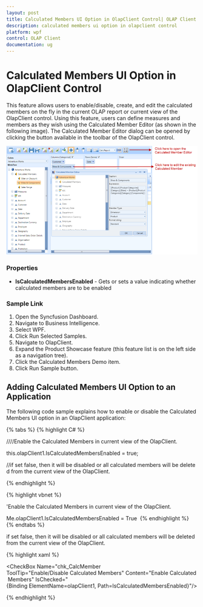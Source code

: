 ```yaml
---
layout: post
title: Calculated Members UI Option in OlapClient Control| OLAP Client  | Wpf | Syncfusion
description: calculated members ui option in olapclient control
platform: wpf
control: OLAP Client 
documentation: ug
---
```


# Calculated Members UI Option in OlapClient Control

This feature allows users to enable/disable, create, and edit the calculated members on the fly in the current OLAP report or current view of 
the OlapClient control. Using this feature, users can define measures and members as they wish using the Calculated Member Editor (as shown in 
the following image). The Calculated Member Editor dialog can be opened by clicking the button available in the toolbar of the OlapClient 
control.

![](Calculated-Members-UI-Option-in-OlapClient-Control_images/Calculated-Members-UI-Option-in-OlapClient-Control_img1.png)



### Properties

* **IsCalculatedMembersEnabled** - Gets or sets a value indicating whether calculated members are to be enabled

### Sample Link

1. Open the Syncfusion Dashboard.
2. Navigate to Business Intelligence.
3. Select WPF.
4. Click Run Selected Samples.
5. Navigate to OlapClient.
6. Expand the Product Showcase feature (this feature list is on the left side as a navigation tree).
7. Click the Calculated Members Demo item.
8. Click Run Sample button. 

## Adding Calculated Members UI Option to an Application 


The following code sample explains how to enable or disable the Calculated Members UI option in an OlapClient application:

{% tabs %}
{% highlight C# %}  



////Enable the Calculated Members in current view of the OlapClient.



this.olapClient1.IsCalculatedMembersEnabled = true; 



//if set false, then it will be disabled or all calculated members will be deleted from the current view of the OlapClient.


{% endhighlight %} 

{% highlight vbnet %}



'Enable the Calculated Members in current view of the OlapClient.



Me.olapClient1.IsCalculatedMembersEnabled = True 
 {% endhighlight %}
{% endtabs %}



if set false, then it will be disabled or all calculated members will be deleted from the current view of the OlapClient.



{% highlight xaml %}





<CheckBox Name="chk_CalcMember  ToolTip="Enable/Disable Calculated Members" Content="Enable Calculated Members" IsChecked="{Binding ElementName=olapClient1, Path=IsCalculatedMembersEnabled}"/>



 {% endhighlight %}

